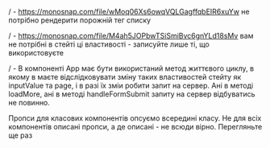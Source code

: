 \/ - https://monosnap.com/file/wMoq06Xs6owqVQLGagffqbEIR6xuYw не потрібно рендерити порожній тег списку

\/ - https://monosnap.com/file/M4ah5JOPbwTSiSmiBvc6gnYLd18sMv вам не потрібні в стейті ці властивості - записуйте лише ті, що використовуєте

\/ - В компоненті Арр має бути використаний метод життєвого циклу, в якому в маєте відслідковувати зміну таких властивостей стейту як inputValue та page,  і в разі їх зміи робити запит на сервер. Ані в методі  loadMore, ані в методі handleFormSubmit запиту на сервер відбуватись не повинно.

Пропси для класових компонентів опсуємо всередині класу.
Не для всіх компонентів описані пропси, а де описані - не всюди вірно. Перегляньте ще раз